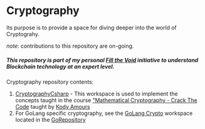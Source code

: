# Cryptography
Its purpose is to provide a space for diving deeper into the world of Cryptograhy.

*note*: contributions to this repository are on-going.

##### This repository is part of my personal [Fill the Void](https://github.com/cybervoid/fill-the-void) initiative to understand Blockchain technology at an expert level.


Cryptography repository contents:

1. [CryptographyCsharp](./CryptographyCsharp) - This workspace is used to implement the concepts taught in the course ["Mathematical Cryptography - Crack The Code](https://www.udemy.com/cryptography/) taught by [Kody Amours](https://www.udemy.com/user/kodydamours/)
2. For GoLang specific cryptography, see the [GoLang Crypto](https://github.com/cybervoid/GoRepository/tree/master/GoCrypto) workspace located in the [GoRepository](https://github.com/cybervoid/GoRepository/)
